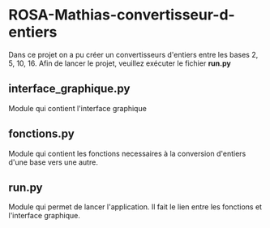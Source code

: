 # ROSA-Mathias-convertisseur-d-entiers

Dans ce projet on a pu créer un convertisseurs d'entiers entre les bases 2, 5, 10, 16.
Afin de lancer le projet, veuillez exécuter le fichier **run.py**

## interface_graphique.py
Module qui contient l'interface graphique

## fonctions.py
Module qui contient les fonctions necessaires à la conversion d'entiers d'une base vers une autre.

## run.py
Module qui permet de lancer l'application. Il fait le lien entre les fonctions et l'interface graphique.
